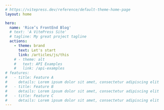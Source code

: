 ```yaml
---
# https://vitepress.dev/reference/default-theme-home-page
layout: home

hero:
  name: 'Rice’s FrontEnd Blog'
  # text: 'A VitePress Site'
  # tagline: My great project tagline
  actions:
    - theme: brand
      text: Let's start
      link: /articles/js/this
    # - theme: alt
    #   text: API Examples
    #   link: /api-examples
# features:
#   - title: Feature A
#     details: Lorem ipsum dolor sit amet, consectetur adipiscing elit
#   - title: Feature B
#     details: Lorem ipsum dolor sit amet, consectetur adipiscing elit
#   - title: Feature C
#     details: Lorem ipsum dolor sit amet, consectetur adipiscing elit
---
```

